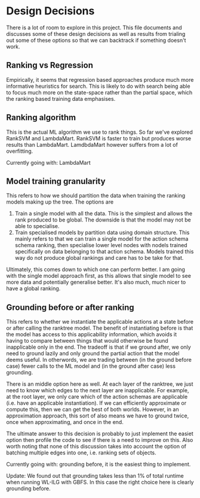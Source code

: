 # Design Decisions

There is a lot of room to explore in this project. This file documents and
discusses some of these design decisions as well as results from trialing out
some of these options so that we can backtrack if something doesn't work.

## Ranking vs Regression

Empirically, it seems that regression based approaches produce much more
informative heuristics for search. This is likely to do with search being able
to focus much more on the state-space rather than the partial space, which the
ranking based training data emphasises.

## Ranking algorithm

This is the actual ML algorithm we use to rank things. So far we've explored
RankSVM and LambdaMart. RankSVM is faster to train but produces worse results
than LambdaMart. LamdbdaMart however suffers from a lot of overfitting.

Currently going with: LambdaMart

## Model training granularity

This refers to how we should partition the data when training the ranking models
making up the tree. The options are

1. Train a single model with all the data. This is the simplest and allows the
   rank produced to be global. The downside is that the model may not be able to
   specialise.
2. Train specialised models by partition data using domain structure. This
   mainly refers to that we can train a single model for the action schema
   schema ranking, then specialise lower level nodes with nodels trained
   specifically on data belonging to that action schema. Models trained this way
   do not produce global rankings and care has to be take for that.
  
Ultimately, this comes down to which one can perform better. I am going with the
single model approach first, as this allows that single model to see more data
and potentially generalise better. It's also much, much nicer to have a global
ranking.

## Grounding before or after ranking

This refers to whether we instantiate the applicable actions at a state before
or after calling the ranktree model. The benefit of instantiating before is that
the model has access to this applicability information, which avoids it having
to compare between things that would otherwise be found inapplicable only in the
end. The tradeoff is that if we ground after, we only need to ground lazily and
only ground the partial action that the model deems useful. In otherwords, we
are trading between (in the ground before case) fewer calls to the ML model and
(in the ground after case) less grounding.

There is an middle option here as well. At each layer of the ranktree, we just
need to know which edges to the next layer are inapplicable. For example, at the
root layer, we only care which of the action schemas are applicable (i.e. have
an applicable instantiation). If we can efficiently approximate or compute this,
then we can get the best of both worlds. However, in an approximation approach,
this sort of also means we have to ground twice, once when approximating, and
once in the end.

The ultimate answer to this decision is probably to just implement the easiet
option then profile the code to see if there is a need to improve on this. Also
worth noting that none of this discussion takes into account the option of
batching multiple edges into one, i.e. ranking sets of objects.

Currently going with: grounding before, it is the easiest thing to implement.

Update: We found out that grounding takes less than 1% of total runtime when
running WL-ILG with GBFS. In this case the right choice here is clearly
grounding before.

